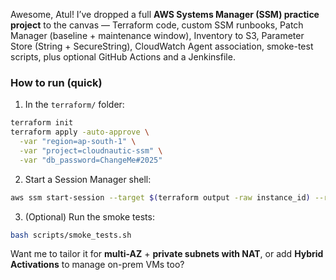 Awesome, Atul! I’ve dropped a full **AWS Systems Manager (SSM) practice project** to the canvas — Terraform code, custom SSM runbooks, Patch Manager (baseline + maintenance window), Inventory to S3, Parameter Store (String + SecureString), CloudWatch Agent association, smoke-test scripts, plus optional GitHub Actions and a Jenkinsfile.

### How to run (quick)

1. In the `terraform/` folder:

```bash
terraform init
terraform apply -auto-approve \
  -var "region=ap-south-1" \
  -var "project=cloudnautic-ssm" \
  -var "db_password=ChangeMe#2025"
```

2. Start a Session Manager shell:

```bash
aws ssm start-session --target $(terraform output -raw instance_id) --region ap-south-1
```

3. (Optional) Run the smoke tests:

```bash
bash scripts/smoke_tests.sh
```

Want me to tailor it for **multi-AZ** + **private subnets with NAT**, or add **Hybrid Activations** to manage on-prem VMs too?
